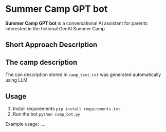 # Summer Camp GPT bot
**Summer Camp GPT bot** is a conversational AI assistant for parents interested in the fictional GenAI Summer Camp

## Short Approach Description

## The camp description

The can description stored in `camp_text.txt` was generated automatically using LLM.

## Usage
1. Install requirements `pip install requirements.txt`
2. Run the bot `python camp_bot.py`

Example usage:
....


